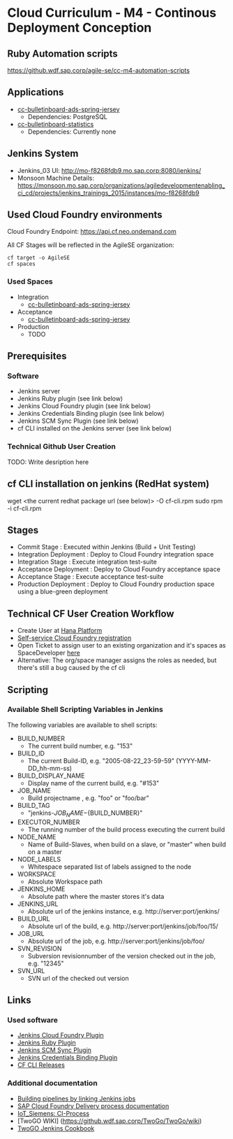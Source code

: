 # Cloud Curriculum - M4 - Continous Deployment Conception

## Ruby Automation scripts
https://github.wdf.sap.corp/agile-se/cc-m4-automation-scripts

## Applications
* [cc-bulletinboard-ads-spring-jersey](https://github.wdf.sap.corp/agile-se/cc-bulletinboard-ads-spring-jersey)
	* Dependencies: PostgreSQL
* [cc-bulletinboard-statistics](https://github.wdf.sap.corp/agile-se/cc-bulletinboard-statistics)
	* Dependencies: Currently none

## Jenkins System

* Jenkins_03 UI: http://mo-f8268fdb9.mo.sap.corp:8080/jenkins/
* Monsoon Machine Details: https://monsoon.mo.sap.corp/organizations/agiledevelopmentenabling_ci_cd/projects/jenkins_trainings_2015/instances/mo-f8268fdb9

## Used Cloud Foundry environments

Cloud Foundry Endpoint: https://api.cf.neo.ondemand.com

All CF Stages will be reflected in the AgileSE organization:

    cf target -o AgileSE
    cf spaces

### Used Spaces
* Integration
	* [cc-bulletinboard-ads-spring-jersey](cc-bulletinboard-ads-spring-jersey-integration.cfapps.neo.ondemand.com)
* Acceptance
	* [cc-bulletinboard-ads-spring-jersey](cc-bulletinboard-ads-spring-jersey-acceptance.cfapps.neo.ondemand.com)
* Production
	* TODO

## Prerequisites

### Software
* Jenkins server
* Jenkins Ruby plugin (see link below)
* Jenkins Cloud Foundry plugin (see link below)
* Jenkins Credentials Binding plugin (see link below)
* Jenkins SCM Sync Plugin (see link below)
* cf CLI installed on the Jenkins server (see link below)

### Technical Github User Creation
TODO: Write desription here

## cf CLI installation on jenkins (RedHat system)
wget <the current redhat package url (see below)> -O cf-cli.rpm
sudo rpm -i cf-cli.rpm

## Stages

* Commit Stage : Executed within Jenkins (Build + Unit Testing)
* Integration Deployment : Deploy to Cloud Foundry integration space
* Integration Stage : Execute integration test-suite
* Acceptance Deployment : Deploy to Cloud Foundry acceptance space
* Acceptance Stage : Execute acceptance test-suite
* Production Deployment : Deploy to Cloud Foundry production space using a blue-green deployment

## Technical CF User Creation Workflow
* Create User at [Hana Platform](https://account.hana.ondemand.com/)
* [Self-service Cloud Foundry registration](http://onboard.cfapps.neo.ondemand.com/)
* Open Ticket to assign user to an existing organization and it's spaces as SpaceDeveloper [here](https://jtrack.wdf.sap.corp/secure/CreateIssue!default.jspa)
* Alternative: The org/space manager assigns the roles as needed, but there's still a bug caused by the cf cli

## Scripting

### Available Shell Scripting Variables in Jenkins

The following variables are available to shell scripts:

* BUILD_NUMBER
	* The current build number, e.g. "153"
* BUILD_ID
	*	The current Build-ID, e.g. "2005-08-22_23-59-59" (YYYY-MM-DD_hh-mm-ss)
* BUILD_DISPLAY_NAME
	* Display name of the current build, e.g. "#153"
* JOB_NAME
	* Build projectname , e.g. "foo" or "foo/bar"
* BUILD_TAG
	* "jenkins-${JOB_NAME}-${BUILD_NUMBER}"
* EXECUTOR_NUMBER
	* The running number of the build process executing the current build
* NODE_NAME
	* Name of Build-Slaves, when build on a slave, or "master" when build on a master
* NODE_LABELS
	* Whitespace separated list of labels assigned to the node
* WORKSPACE
	* Absolute Workspace path
* JENKINS_HOME
	* Absolute path where the master stores it's data
* JENKINS_URL
	* Absolute url of the jenkins instance, e.g. http://server:port/jenkins/
* BUILD_URL
	* Absolute url of the build, e.g. http://server:port/jenkins/job/foo/15/
* JOB_URL
	* Absolute url of the job, e.g. http://server:port/jenkins/job/foo/
* SVN_REVISION
	* Subversion revisionnumber of the version checked out in the job, e.g. "12345"
* SVN_URL
	* SVN url of the checked out version

## Links

### Used software
* [Jenkins Cloud Foundry Plugin](https://wiki.jenkins-ci.org/display/JENKINS/Cloud+Foundry+Plugin)
* [Jenkins Ruby Plugin](https://wiki.jenkins-ci.org/display/JENKINS/Ruby+Plugin)
* [Jenkins SCM Sync Plugin](https://wiki.jenkins-ci.org/display/JENKINS/SCM+Sync+configuration+plugin)
* [Jenkins Credentials Binding Plugin](https://wiki.jenkins-ci.org/display/JENKINS/Credentials+Binding+Plugin)
* [CF CLI Releases](https://github.com/cloudfoundry/cli/releases)

### Additional documentation
* [Building pipelines by linking Jenkins jobs](http://blog.akquinet.de/2011/11/09/building-pipelines-by-linking-jenkins-jobs/)
* [SAP Cloud Foundry Delivery process documentation](https://github.wdf.sap.corp/cloudfoundry/cf-docs/wiki/Delivery-Process)
* [IoT_Siemens: CI-Process](https://wiki.wdf.sap.corp/wiki/display/IoTDev/Development+Landscape#DevelopmentLandscape-CIProcess)
* [TwoGO WIKI] (https://github.wdf.sap.corp/TwoGo/TwoGo/wiki)
* [TwoGO Jenkins Cookbook](https://github.wdf.sap.corp/TwoGo/TwoGo-Jenkins-Cookbook)
